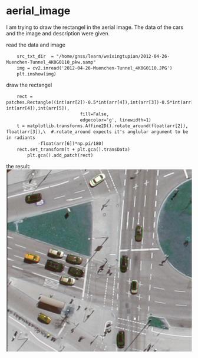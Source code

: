 # aerial_image
I am trying to draw the rectangel in the aerial image. The data of the cars and the image and description were given.

read the data and image

		src_txt_dir  = "/home/gnss/learn/weixingtupian/2012-04-26-Muenchen-Tunnel_4K0G0110_pkw.samp"
		img = cv2.imread('2012-04-26-Muenchen-Tunnel_4K0G0110.JPG')
		plt.imshow(img)
draw the rectangel

		rect = patches.Rectangle((int(arr[2])-0.5*int(arr[4]),int(arr[3])-0.5*int(arr[5])), int(arr[4]),int(arr[5]),
								fill=False,
								edgecolor='g', linewidth=1)
		t = matplotlib.transforms.Affine2D().rotate_around(float(arr[2]), float(arr[3]),\  #.rotate_around expects it's anglular argument to be in radiants
                -float(arr[6])*np.pi/180)
		rect.set_transform(t + plt.gca().transData)
    		plt.gca().add_patch(rect)

the result:
![](https://github.com/z362194037/aerial_image/blob/master/Screenshot%20from%202017-06-11%2011:07:37.png)
